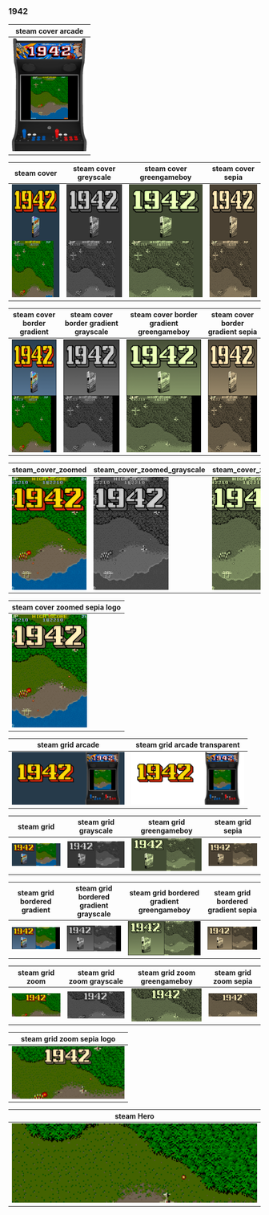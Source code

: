 ### 1942

| steam cover arcade |
|-------|
|<IMG src="steam_cover_arcade/1942.png" width="150" height="225" />|

| steam cover | steam cover greyscale | steam cover greengameboy | steam cover sepia |
|-------|-------|-------|-------|
|<IMG src="steam_cover/1942.png" width="150" height="225" />|<IMG src="steam_cover_greyscale/1942.png" width="150" height="225" />|<IMG src="steam_cover_greengameboy/1942.png" width="150" height="225" />|<IMG src="steam_cover_sepia/1942.png" width="150" height="225" />|

| steam cover border gradient | steam cover border gradient grayscale | steam cover border gradient greengameboy | steam cover border gradient sepia |
|-------|-------|-------|-------|
|<IMG src="steam_cover_border_gradient/1942.png" width="150" height="225" />|<IMG src="steam_cover_border_gradient_grayscale/1942.png" width="150" height="225" />|<IMG src="steam_cover_border_gradient_greengameboy/1942.png" width="150" height="225" />|<IMG src="steam_cover_border_gradient_sepia/1942.png" width="150" height="225" />|

| steam_cover_zoomed | steam_cover_zoomed_grayscale | steam_cover_zoomed_greengameboy | steam_cover_zoomed_sepia |
|-------|-------|-------|-------|
|<IMG src="steam_cover_zoomed/1942.png" width="150" height="225" />|<IMG src="steam_cover_zoomed_grayscale/1942.png" width="150" height="225" />|<IMG src="steam_cover_zoomed_greengameboy/1942.png" width="150" height="225" />|<IMG src="steam_cover_zoomed_sepia/1942.png" width="150" height="225" />|

| steam cover zoomed sepia logo | 
|-------|
|<IMG src="steam_cover_zoomed_sepia_logo/1942.png" width="150" height="225" />|

| steam grid arcade | steam grid arcade transparent |
|-------|-------|
|<IMG src="steam_grid_arcade/1942.png" width="225"/>|<IMG src="steam_grid_arcade_transparent/1942.png" width="225"/>|

| steam grid | steam grid grayscale | steam grid greengameboy | steam grid sepia |
|-------|-------|-------|-------|
|<IMG src="steam_grid/1942.png" width="225"/>|<IMG src="steam_grid_grayscale/1942.png" width="225"/>|<IMG src="steam_grid_greengameboy/1942.png" width="225"/>|<IMG src="steam_grid_sepia/1942.png" width="225"/>|

| steam grid bordered gradient | steam grid bordered gradient grayscale | steam grid bordered gradient greengameboy | steam grid bordered gradient sepia |
|-------|-------|-------|-------|
|<IMG src="steam_grid_bordered_gradient/1942.png" width="225"/>|<IMG src="steam_grid_bordered_gradient_grayscale/1942.png" width="225"/>|<IMG src="steam_grid_bordered_gradient_greengameboy/1942.png" width="225"/>|<IMG src="steam_grid_bordered_gradient_sepia/1942.png" width="225"/>|

| steam grid zoom | steam grid zoom grayscale | steam grid zoom greengameboy | steam grid zoom sepia |
|-------|-------|-------|-------|
|<IMG src="steam_grid_zoom/1942.png" width="225"/>|<IMG src="steam_grid_zoom_grayscale/1942.png" width="225"/>|<IMG src="steam_grid_zoom_greengameboy/1942.png" width="225"/>|<IMG src="steam_grid_zoom_sepia/1942.png" width="225"/>|

| steam grid zoom sepia logo |
|-------|
|<IMG src="steam_grid_zoom_sepia_logo/1942.png" width="225"/>|

| steam Hero |
|-------|
|<IMG src="heroes/1942.png" width="600"/>|